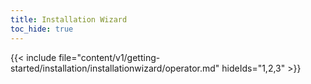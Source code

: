 ```yaml
--- 
title: Installation Wizard
toc_hide: true 
---
```

  {{< include file="content/v1/getting-started/installation/installationwizard/operator.md" hideIds="1,2,3" >}}
